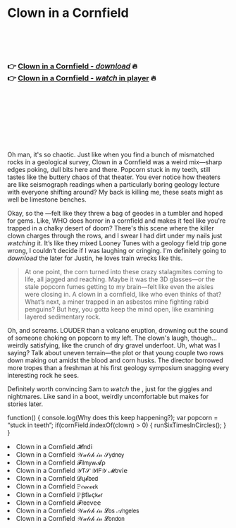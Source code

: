 <h1>Clown in a Cornfield</h1>

<br><br><br>

<h3>👉 <a href="https://Johns-anudmovou1973.github.io/ncxpezfusi/">Clown in a Cornfield - 𝘥𝘰𝘸𝘯𝘭𝘰𝘢𝘥</a> 🔥<br>
👉 <a href="https://Johns-anudmovou1973.github.io/ncxpezfusi/">Clown in a Cornfield - 𝘸𝘢𝘵𝘤𝘩 in player</a> 🔥
</h3>



<br><br><br><br><br><br><br>


Oh man, it's so chaotic. Just like when you find a bunch of mismatched rocks in a geological survey, Clown in a Cornfield was a weird mix—sharp edges poking, dull bits here and there. Popcorn stuck in my teeth, still tastes like the buttery chaos of that theater. You ever notice how theaters are like seismograph readings when a particularly boring geology lecture with everyone shifting around? My back is killing me, these seats might as well be limestone benches.

Okay, so the  —felt like they threw a bag of geodes in a tumbler and hoped for gems. Like, WHO does horror in a cornfield and makes it feel like you're trapped in a chalky desert of doom? There's this scene where the killer clown charges through the rows, and I swear I had dirt under my nails just 𝘸𝘢𝘵𝘤𝘩𝘪𝘯𝘨 it. It’s like they mixed Looney Tunes with a geology field trip gone wrong, I couldn’t decide if I was laughing or cringing. I'm definitely going to 𝘥𝘰𝘸𝘯𝘭𝘰𝘢𝘥 the   later for Justin, he loves train wrecks like this.

> At one point, the corn turned into these crazy stalagmites coming to life, all jagged and reaching. Maybe it was the 3D glasses—or the stale popcorn fumes getting to my brain—felt like even the aisles were closing in. A clown in a cornfield, like who even thinks of that? What’s next, a miner trapped in an asbestos mine fighting rabid penguins? But hey, you gotta keep the mind open, like examining layered sedimentary rock.

Oh, and screams. LOUDER than a volcano eruption, drowning out the sound of someone choking on popcorn to my left. The clown's laugh, though... weirdly satisfying, like the crunch of dry gravel underfoot. Uh, what was I saying? Talk about uneven terrain—the plot or that young couple two rows down making out amidst the blood and corn husks. The director borrowed more tropes than a freshman at his first geology symposium snagging every interesting rock he sees.

Definitely worth convincing Sam to 𝘸𝘢𝘵𝘤𝘩 the  , just for the giggles and nightmares. Like sand in a boot, weirdly uncomfortable but makes for stories later.

function() { console.log(Why does this keep happening?); var popcorn = “stuck in teeth”; if(cornField.indexOf(clown) > 0) { runSixTimesInCircles(); } }

<li>Clown in a Cornfield 𝓗𝗂𝗇ԁ𝗂</li>
<li>Clown in a Cornfield 𝒲𝒶𝓉𝒸𝒽 𝒾𝓃 𝒮𝗒𝖽𝗇𝖾𝗒</li>
<li>Clown in a Cornfield 𝓕𝗂𝗅𝗆𝗒𝗐𝓐ρ</li>
<li>Clown in a Cornfield 𝒴𝖳𝒮 𝒴𝖨𝖥𝒴 𝓜𝗈ν𝗂𝖾</li>
<li>Clown in a Cornfield 𝓓ų𝓫𝖻𝖾𝖽</li>
<li>Clown in a Cornfield 𝙿𝑒𝒶𝒸𝓸𝐜𝗄</li>
<li>Clown in a Cornfield 𝙿Ꞵť𝗅𝓸ç𝗄𝓮𝗋</li>
<li>Clown in a Cornfield 𝓕𝗋𝖾𝖾ν𝖾𝖾</li>
<li>Clown in a Cornfield 𝒲𝒶𝓉𝒸𝒽 𝒾𝓃 𝓛𝗈𝗌 𝒜𝗇𝗀𝖾𝗅𝖾𝗌</li>
<li>Clown in a Cornfield 𝒲𝒶𝓉𝒸𝒽 𝒾𝓃 𝓛𝗈𝗇𝖽𝗈𝗇</li>

